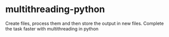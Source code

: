 # multithreading-python
Create files, process them and then store the output in new files. Complete the task faster with multithreading in python

